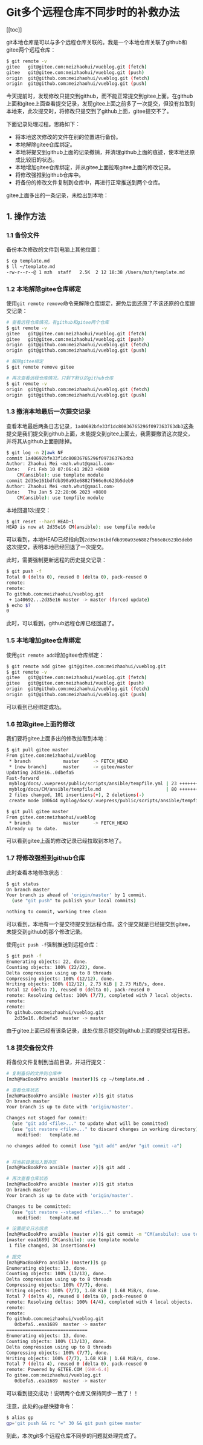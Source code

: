 # Git多个远程仓库不同步时的补救办法

[[toc]]

git本地仓库是可以与多个远程仓库关联的。我是一个本地仓库关联了github和gitee两个远程仓库：

```sh
$ git remote -v
gitee	git@gitee.com:meizhaohui/vueblog.git (fetch)
gitee	git@gitee.com:meizhaohui/vueblog.git (push)
origin	git@github.com:meizhaohui/vueblog.git (fetch)
origin	git@github.com:meizhaohui/vueblog.git (push)
```

今天提前时，发现修改只提交到github，而不能正常提交到gitee上面。在github上面和gitee上面查看提交记录，发现gitee上面之前多了一次提交，但没有拉取到本地来，此次提交时，将修改只提交到了github上面，gitee提交不了。

下面记录处理过程。思路如下：

- 将本地这次修改的文件在别的位置进行备份。
- 本地解除gitee仓库绑定。
- 本地将提交到github上面的记录撤销，并清理github上面的痕迹，使本地还原成比较旧的状态。
- 本地增加gitee仓库绑定，并从gitee上面拉取gitee上面的修改记录。
- 将修改强推到github仓库中。
- 将备份的修改文件复制到仓库中，再进行正常推送到两个仓库。

gitee上面多出的一条记录，未检出到本地：

## 1. 操作方法

### 1.1 备份文件

备份本次修改的文件到电脑上其他位置：

```sh
$ cp template.md
$ ll ~/template.md
-rw-r--r--@ 1 mzh  staff   2.5K  2 12 18:38 /Users/mzh/template.md
```

### 1.2 本地解除gitee仓库绑定

使用`git remote remove`命令来解除仓库绑定，避免后面还原了不该还原的仓库提交记录：
```sh
# 查看远程仓库情况，有github和gitee两个仓库
$ git remote -v
gitee	git@gitee.com:meizhaohui/vueblog.git (fetch)
gitee	git@gitee.com:meizhaohui/vueblog.git (push)
origin	git@github.com:meizhaohui/vueblog.git (fetch)
origin	git@github.com:meizhaohui/vueblog.git (push)

# 解除gitee绑定
$ git remote remove gitee

# 再次查看远程仓库情况，只剩下默认的github仓库
$ git remote -v
origin	git@github.com:meizhaohui/vueblog.git (fetch)
origin	git@github.com:meizhaohui/vueblog.git (push)
```

### 1.3 撤消本地最后一次提交记录

查看本地最后两条日志记录，`1a40692bfe33f1dc80836765296f097363763db3`这条提交是我们提交到github上面，未能提交到gitee上面去，我需要撤消这次提交，并将其从github上面删除掉。
```sh
$ git log -n 2|awk NF
commit 1a40692bfe33f1dc80836765296f097363763db3
Author: Zhaohui Mei <mzh.whut@gmail.com>
Date:   Fri Feb 10 07:06:41 2023 +0800
    CM(ansible): use template module
commit 2d35e161bdfdb390a93e6882f566e8c623b5deb9
Author: Zhaohui Mei <mzh.whut@gmail.com>
Date:   Thu Jan 5 22:28:06 2023 +0800
    CM(ansible): use tempfile module
```

本地回退1次提交：
```sh
$ git reset --hard HEAD~1
HEAD is now at 2d35e16 CM(ansible): use tempfile module
```
可以看到，本地HEAD已经指向到`2d35e161bdfdb390a93e6882f566e8c623b5deb9`这次提交，表明本地已经回退了一次提交。

此时，需要强制更新远程的历史提交记录：
```sh
$ git push -f
Total 0 (delta 0), reused 0 (delta 0), pack-reused 0
remote:
remote:
To github.com:meizhaohui/vueblog.git
 + 1a40692...2d35e16 master -> master (forced update)
$ echo $?
0
```
此时，可以看到，github远程仓库已经回退了。


### 1.5 本地增加gitee仓库绑定

使用`git remote add`增加gitee仓库绑定：
```sh
$ git remote add gitee git@gitee.com:meizhaohui/vueblog.git
$ git remote -v
gitee	git@gitee.com:meizhaohui/vueblog.git (fetch)
gitee	git@gitee.com:meizhaohui/vueblog.git (push)
origin	git@github.com:meizhaohui/vueblog.git (fetch)
origin	git@github.com:meizhaohui/vueblog.git (push)
```
可以看到已经绑定成功。

### 1.6 拉取gitee上面的修改

我们要将gitee上面多出的修改拉取到本地：
```sh
$ git pull gitee master
From gitee.com:meizhaohui/vueblog
 * branch            master     -> FETCH_HEAD
 * [new branch]      master     -> gitee/master
Updating 2d35e16..0dbefa5
Fast-forward
 myblog/docs/.vuepress/public/scripts/ansible/tempfile.yml | 23 ++++++++++++++++
 myblog/docs/CM/ansible/tempfile.md                        | 80 +++++++++++++++++++++++++++++++++++++++++++++++++++++--
 2 files changed, 101 insertions(+), 2 deletions(-)
 create mode 100644 myblog/docs/.vuepress/public/scripts/ansible/tempfile.yml

$ git pull gitee master
From gitee.com:meizhaohui/vueblog
 * branch            master     -> FETCH_HEAD
Already up to date.
```
可以看到gitee上面的修改记录已经拉取到本地了。

### 1.7 将修改强推到github仓库

此时查看本地修改状态：
```sh
$ git status
On branch master
Your branch is ahead of 'origin/master' by 1 commit.
  (use "git push" to publish your local commits)

nothing to commit, working tree clean
```
可以看到，本地有一个提交待提交到远程仓库。这个提交就是已经提交到gitee，未提交到github的那个修改记录。

使用`git push -f`强制推送到远程仓库：
```sh
$ git push -f
Enumerating objects: 22, done.
Counting objects: 100% (22/22), done.
Delta compression using up to 8 threads
Compressing objects: 100% (12/12), done.
Writing objects: 100% (12/12), 2.73 KiB | 2.73 MiB/s, done.
Total 12 (delta 7), reused 0 (delta 0), pack-reused 0
remote: Resolving deltas: 100% (7/7), completed with 7 local objects.
remote:
remote:
To github.com:meizhaohui/vueblog.git
   2d35e16..0dbefa5  master -> master
```

由于gitee上面已经有该条记录，此处仅显示提交到github上面的提交过程日志。

### 1.8 提交备份文件

将备份文件复制到当前目录，并进行提交：
```sh
# 复制备份的文件到仓库中
[mzh@MacBookPro ansible (master)]$ cp ~/template.md .

# 查看仓库状态
[mzh@MacBookPro ansible (master ✗)]$ git status
On branch master
Your branch is up to date with 'origin/master'.

Changes not staged for commit:
  (use "git add <file>..." to update what will be committed)
  (use "git restore <file>..." to discard changes in working directory)
	modified:   template.md

no changes added to commit (use "git add" and/or "git commit -a")


# 将当前目录加入暂存区
[mzh@MacBookPro ansible (master ✗)]$ git add .

# 再次查看仓库状态
[mzh@MacBookPro ansible (master ✗)]$ git status
On branch master
Your branch is up to date with 'origin/master'.

Changes to be committed:
  (use "git restore --staged <file>..." to unstage)
	modified:   template.md

# 设置提交日志信息
[mzh@MacBookPro ansible (master ✗)]$ git commit -m "CM(ansbile): use template module"
[master eaa1689] CM(ansbile): use template module
 1 file changed, 34 insertions(+)
 
# 提交 
[mzh@MacBookPro ansible (master)]$ gp
Enumerating objects: 13, done.
Counting objects: 100% (13/13), done.
Delta compression using up to 8 threads
Compressing objects: 100% (7/7), done.
Writing objects: 100% (7/7), 1.68 KiB | 1.68 MiB/s, done.
Total 7 (delta 4), reused 0 (delta 0), pack-reused 0
remote: Resolving deltas: 100% (4/4), completed with 4 local objects.
remote:
remote:
To github.com:meizhaohui/vueblog.git
   0dbefa5..eaa1689  master -> master
==============================
Enumerating objects: 13, done.
Counting objects: 100% (13/13), done.
Delta compression using up to 8 threads
Compressing objects: 100% (7/7), done.
Writing objects: 100% (7/7), 1.68 KiB | 1.68 MiB/s, done.
Total 7 (delta 4), reused 0 (delta 0), pack-reused 0
remote: Powered by GITEE.COM [GNK-6.4]
To gitee.com:meizhaohui/vueblog.git
   0dbefa5..eaa1689  master -> master
```

可以看到提交成功！说明两个仓库又保持同步一致了！！

注意，此处的`gp`是快捷命令：
```sh
$ alias gp
gp='git push && rc "=" 30 && git push gitee master
```

到此，本次git多个远程仓库不同步的问题就处理完成了。
